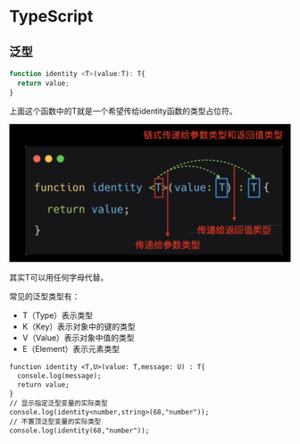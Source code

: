 # TypeScript

## 泛型

```js
function identity <T>(value:T): T{
  return value;
}
```

上面这个函数中的T就是一个希望传给identity函数的类型占位符。

![ts-泛型](https://github.com/b1ngkele/notes/raw/main/images/ts-%E6%B3%9B%E5%9E%8B.png)

其实T可以用任何字母代替。

常见的泛型类型有：

- T（Type）表示类型
- K（Key）表示对象中的键的类型
- V（Value）表示对象中值的类型
- E（Element）表示元素类型

```Js
function identity <T,U>(value: T,message: U) : T{
  console.log(message);
  return value;
}
// 显示指定泛型变量的实际类型
console.log(identity<number,string>(68,"number"));
// 不置顶泛型变量的实际类型
console.log(identity(68,"number"));
```
